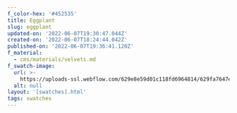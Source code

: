 ```yaml
---
f_color-hex: '#452535'
title: Eggplant
slug: eggplant
updated-on: '2022-06-07T19:30:47.044Z'
created-on: '2022-06-07T18:24:44.042Z'
published-on: '2022-06-07T19:36:41.120Z'
f_material:
  - cms/materials/velvets.md
f_swatch-image:
  url: >-
    https://uploads-ssl.webflow.com/629e8e59d01c118fd6964814/629fa7647e03f13236ef6d06_eggplant.gif
  alt: null
layout: '[swatches].html'
tags: swatches
---
```



